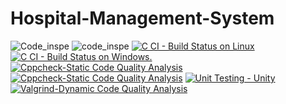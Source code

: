 # Hospital-Management-System
![Code_inspe](https://camo.githubusercontent.com/ee2c9fb44f5b5ea6ee22091e9eab498eb11a3a4b21878d4fb680bd4348202ab5/68747470733a2f2f7777772e636f64652d696e73706563746f722e636f6d2f70726f6a6563742f32343734342f73636f72652f737667)
![code_inspe](https://www.code-inspector.com/project/24692/status/svg)
[![C CI - Build Status on Linux](https://github.com/RakshitaRpatilkulkarni/Hospital-Management-System/actions/workflows/c-build.yml/badge.svg)](https://github.com/RakshitaRpatilkulkarni/Hospital-Management-System/actions/workflows/c-build.yml)
[![C CI - Build Status on Windows.](https://github.com/RakshitaRpatilkulkarni/Hospital-Management-System/actions/workflows/c-buildWin.yml/badge.svg)](https://github.com/RakshitaRpatilkulkarni/Hospital-Management-System/actions/workflows/c-buildWin.yml)
[![Cppcheck-Static Code Quality Analysis](https://github.com/RakshitaRpatilkulkarni/Hospital-Management-System/actions/workflows/Cppcheck.yml/badge.svg)](https://github.com/RakshitaRpatilkulkarni/Hospital-Management-System/actions/workflows/Cppcheck.yml)
[![Cppcheck-Static Code Quality Analysis](https://github.com/RakshitaRpatilkulkarni/Hospital-Management-System/actions/workflows/Cppcheck.yml/badge.svg)](https://github.com/RakshitaRpatilkulkarni/Hospital-Management-System/actions/workflows/Cppcheck.yml)
[![Unit Testing - Unity](https://github.com/RakshitaRpatilkulkarni/Hospital-Management-System/actions/workflows/Testunity.yml/badge.svg)](https://github.com/RakshitaRpatilkulkarni/Hospital-Management-System/actions/workflows/Testunity.yml)
[![Valgrind-Dynamic Code Quality Analysis](https://github.com/RakshitaRpatilkulkarni/Hospital-Management-System/actions/workflows/codeQualityDynamic.yml/badge.svg)](https://github.com/RakshitaRpatilkulkarni/Hospital-Management-System/actions/workflows/codeQualityDynamic.yml)

